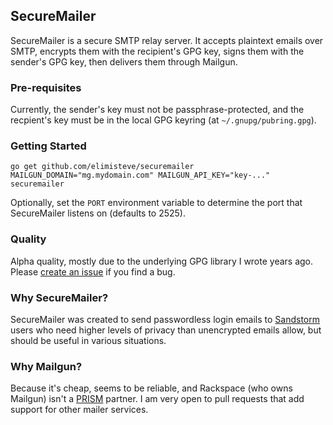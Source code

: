 ## SecureMailer

SecureMailer is a secure SMTP relay server.  It accepts plaintext
emails over SMTP, encrypts them with the recipient's GPG key, signs
them with the sender's GPG key, then delivers them through Mailgun.


### Pre-requisites

Currently, the sender's key must not be passphrase-protected, and the
recpient's key must be in the local GPG keyring (at
`~/.gnupg/pubring.gpg`).


### Getting Started

```
go get github.com/elimisteve/securemailer
MAILGUN_DOMAIN="mg.mydomain.com" MAILGUN_API_KEY="key-..." securemailer
```

Optionally, set the `PORT` environment variable to determine the port
that SecureMailer listens on (defaults to 2525).


### Quality

Alpha quality, mostly due to the underlying GPG library I wrote years
ago.  Please [create an
issue](https://github.com/elimisteve/securemailer/issues) if you find
a bug.


### Why SecureMailer?

SecureMailer was created to send passwordless login emails to
[Sandstorm](https://sandstorm.io/) users who need higher levels of
privacy than unencrypted emails allow, but should be useful in various
situations.


### Why Mailgun?

Because it's cheap, seems to be reliable, and Rackspace (who owns
Mailgun) isn't a
[PRISM](https://en.wikipedia.org/wiki/PRISM_%28surveillance_program%29)
partner.  I am very open to pull requests that add support for other
mailer services.
